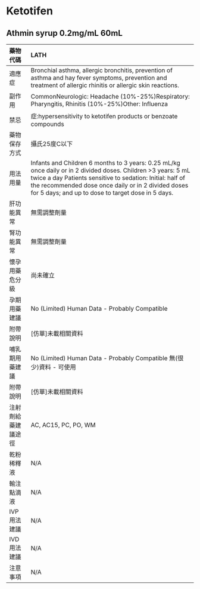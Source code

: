 # Ketotifen

## Athmin syrup 0.2mg/mL 60mL

| 藥物代碼 | LATH |
| :--- | :--- |
| 適應症 | Bronchial asthma, allergic bronchitis, prevention of asthma and hay fever symptoms, prevention and treatment of allergic rhinitis or allergic skin reactions. |
| 副作用 | CommonNeurologic: Headache \(10%-25%\)Respiratory: Pharyngitis, Rhinitis \(10%-25%\)Other: Influenza |
| 禁忌 | 症:hypersensitivity to ketotifen products or benzoate compounds |
| 藥物保存方式 | 攝氏25度C以下 |
| 用法用量 | Infants and Children 6 months to 3 years: 0.25 mL/kg once daily or in 2 divided doses. Children &gt;3 years: 5 mL twice a day Patients sensitive to sedation: Initial: half of the recommended dose once daily or in 2 divided doses for 5 days; and up to dose to target dose in 5 days. |
| 肝功能異常 | 無需調整劑量 |
| 腎功能異常 | 無需調整劑量 |
| 懷孕用藥危分級 | 尚未確立 |
| 孕期用藥建議 | No \(Limited\) Human Data - Probably Compatible |
| 附帶說明 | \[仿單\]未載相關資料 |
| 哺乳期用藥建議 | No \(Limited\) Human Data - Probably Compatible 無\(很少\)資料 - 可使用 |
| 附帶說明 | \[仿單\]未載相關資料 |
| 注射劑給藥建議途徑 | AC, AC15, PC, PO, WM |
| 乾粉稀釋液 | N/A |
| 輸注點滴液 | N/A |
| IVP 用法建議 | N/A |
| IVD 用法建議 | N/A |
| 注意事項 | N/A |

